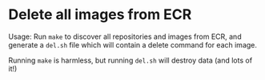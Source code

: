 # Delete all images from ECR

Usage: Run `make` to discover all repositories and images from ECR, and
generate a `del.sh` file which will contain a delete command for each image.

Running `make` is harmless, but running `del.sh` will destroy data (and lots of
it!)

